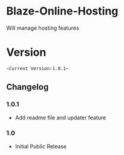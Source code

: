 # Blaze-Online-Hosting
Will manage hosting features

# Version
`~Current Version:1.0.1~`

## Changelog

### 1.0.1
* Add readme file and updater feature

### 1.0
* Initial Public Release
